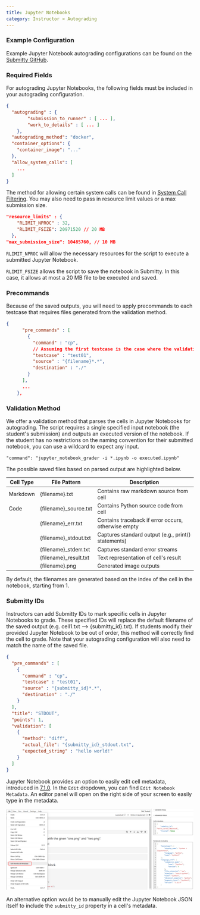 ```yaml
---
title: Jupyter Notebooks
category: Instructor > Autograding
---
```


### Example Configuration

Example Jupyter Notebook autograding configurations can be found on the [Submitty GitHub](https://github.com/Submitty/Submitty/tree/main/more_autograding_examples).

### Required Fields

For autograding Jupyter Notebooks, the following fields must be included in your autograding configuration.

```json
{
  "autograding" : {
        "submission_to_runner" : [ ... ],
        "work_to_details" : [ ... ]
    },
  "autograding_method": "docker",
  "container_options": {
    "container_image": "..."
  },
  "allow_system_calls": [
    ...
  ]
}
```

The method for allowing certain system calls can be found in [System Call Filtering](/instructor/autograding/system_call_filtering).
You may also need to pass in resource limit values or a max submission size.

```json
"resource_limits" : {
    "RLIMIT_NPROC" : 32,
    "RLIMIT_FSIZE": 20971520 // 20 MB
  },
"max_submission_size": 10485760, // 10 MB
```

`RLIMIT_NPROC` will allow the necessary resources for the script to execute a submitted Jupyter Notebook.

`RLIMIT_FSIZE` allows the script to save the notebook in Submitty. In this case, it allows at most a 20 MB file to be executed and saved.

### Precommands

Because of the saved outputs, you will need to apply precommands to each testcase that requires files generated from the validation
method.

```json
{
      "pre_commands" : [
        {
          "command" : "cp",
          // Assuming the first testcase is the case where the validation method was run
          "testcase" : "test01",
          "source" : "{filename}*.*",
          "destination" : "./"
        }
      ], 
      ...
    },
```

### Validation Method

We offer a validation method that parses the cells in Jupyter Notebooks for autograding. The script requires a single specified 
input notebook (the student's submission) and outputs an executed version of the notebook. If the student has no restrictions on 
the naming convention for their submitted notebook, you can use a wildcard to expect any input.

```
"command": "jupyter_notebook_grader -i *.ipynb -o executed.ipynb"
```

The possible saved files based on parsed output are highlighted below.

| Cell Type |       File Pattern      |                     Description                     |
| --------- | ----------------------- | --------------------------------------------------- |
|  Markdown |     {filename}.txt      |        Contains raw markdown source from cell       |
|   Code    |  {filename}_source.txt  |        Contains Python source code from cell        |
|           |    {filename}_err.txt   | Contains traceback if error occurs, otherwise empty |
|           |  {filename}_stdout.txt  | Captures standard output (e.g., print() statements) |
|           |  {filename}_stderr.txt  |           Captures standard error streams           |
|           |  {filename}_result.txt  |         Text representation of cell's result        |
|           |      {filename}.png     |               Generated image outputs               |

By default, the filenames are generated based on the index of the cell in the notebook, starting from 1.

### Submitty IDs

Instructors can add Submitty IDs to mark specific cells in Jupyter Notebooks to grade. These specified IDs will replace the 
default filename of the saved output (e.g. cell1.txt --> {submitty_id}.txt). If students modify their provided Jupyter Notebook
to be out of order, this method will correctly find the cell to grade. Note that your autograding configuration will also need
to match the name of the saved file.

```json
{
  "pre_commands" : [
    {
      "command" : "cp",
      "testcase" : "test01",
      "source" : "{submitty_id}*.*",
      "destination" : "./"
    }
  ], 
  "title": "STDOUT",
  "points": 1,
  "validation": [
    {
      "method": "diff",
      "actual_file": "{submitty_id}_stdout.txt",
      "expected_string" : "hello world!"
    }
  ]
}
```

Jupyter Notebook provides an option to easily edit cell metadata, introduced in [7.1.0](https://jupyter-notebook.readthedocs.io/en/stable/changelog.html#id116). In the `Edit` dropdown, you can find
`Edit Notebook Metadata`. An editor panel will open on the right side of your screen to easily type in the metadata.

![](/images/jupyter_metadata.png)

An alternative option would be to manually edit the Jupyter Notebook JSON itself to include the `submitty_id` property in a cell's metadata.